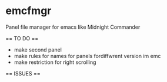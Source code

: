 # emcfmgr
Panel file manager for emacs like Midnight Commander

== TO DO ==
- make second panel
- make rules for names for panels fordiffwrent version im emc
- make restriction for right scrolling


== ISSUES ==